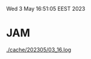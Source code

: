Wed  3 May 16:51:05 EEST 2023
# JAM
<a href='./cache/202305/03_16.log'>./cache/202305/03_16.log</a>
